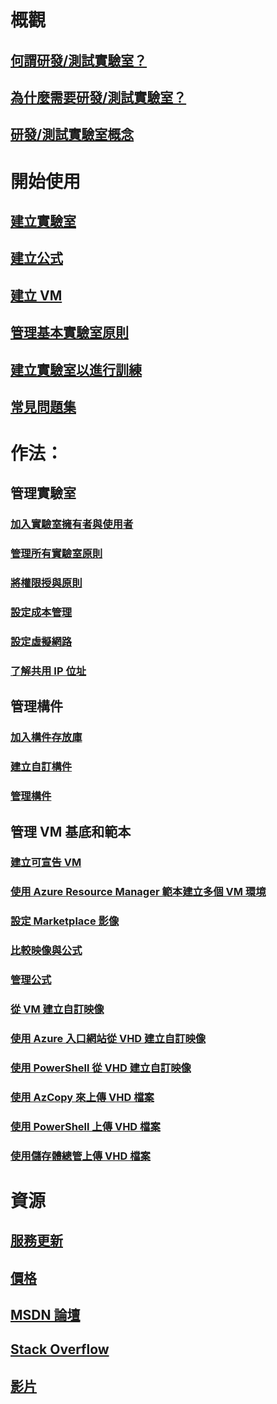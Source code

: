 # 概觀
## [何謂研發/測試實驗室？](devtest-lab-overview.md)
## [為什麼需要研發/測試實驗室？](devtest-lab-why.md)
## [研發/測試實驗室概念](devtest-lab-concepts.md)

# 開始使用
## [建立實驗室](devtest-lab-create-lab.md)
## [建立公式](devtest-lab-create-formulas.md)
## [建立 VM](devtest-lab-add-vm.md)
## [管理基本實驗室原則](devtest-lab-get-started-with-lab-policies.md)
## [建立實驗室以進行訓練](devtest-lab-training-lab.md)
## [常見問題集](devtest-lab-faq.md)

# 作法：
## 管理實驗室
### [加入實驗室擁有者與使用者](devtest-lab-add-devtest-user.md)
### [管理所有實驗室原則](devtest-lab-set-lab-policy.md)
### [將權限授與原則](devtest-lab-grant-user-permissions-to-specific-lab-policies.md)
### [設定成本管理](devtest-lab-configure-cost-management.md)
### [設定虛擬網路](devtest-lab-configure-vnet.md)
### [了解共用 IP 位址](devtest-lab-shared-ip.md)

## 管理構件
### [加入構件存放庫](devtest-lab-add-artifact-repo.md)
### [建立自訂構件](devtest-lab-artifact-author.md)
### [管理構件](devtest-lab-add-vm-with-artifacts.md)

## 管理 VM 基底和範本
### [建立可宣告 VM](devtest-lab-add-claimable-vm.md)
### [使用 Azure Resource Manager 範本建立多個 VM 環境](devtest-lab-create-environment-from-arm.md)
### [設定 Marketplace 影像](devtest-lab-configure-marketplace-images.md)
### [比較映像與公式](devtest-lab-comparing-vm-base-image-types.md)
### [管理公式](devtest-lab-manage-formulas.md)
### [從 VM 建立自訂映像](devtest-lab-create-custom-image-from-vm-using-portal.md)
### [使用 Azure 入口網站從 VHD 建立自訂映像](devtest-lab-create-template.md)
### [使用 PowerShell 從 VHD 建立自訂映像](devtest-lab-create-custom-image-from-vhd-using-powershell.md)
### [使用 AzCopy 來上傳 VHD 檔案](devtest-lab-upload-vhd-using-azcopy.md)
### [使用 PowerShell 上傳 VHD 檔案](devtest-lab-upload-vhd-using-powershell.md)
### [使用儲存體總管上傳 VHD 檔案](devtest-lab-upload-vhd-using-storage-explorer.md)

# 資源
## [服務更新](https://azure.microsoft.com/updates/?product=devtest-lab)
## [價格](https://azure.microsoft.com/pricing/details/devtest-lab/)
## [MSDN 論壇](https://social.msdn.microsoft.com/Forums/en-US/home?forum=AzureDevTestLabs)
## [Stack Overflow](http://stackoverflow.com/questions/tagged/azure-devtest-labs)
## [影片](https://azure.microsoft.com/documentation/videos/index/?services=devtest-lab)
